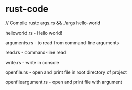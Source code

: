 # rust-code

// Compile
rustc args.rs && ./args hello-world

helloworld.rs - Hello world!

arguments.rs - to read from command-line arguments

read.rs - command-line read

write.rs - write in console

openfile.rs - open and print file in root directory of project

openfileargument.rs - open and print file with argument

